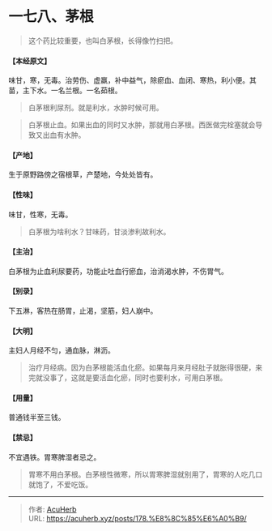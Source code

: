 # 一七八、茅根


> 这个药比较重要，也叫白茅根，长得像竹扫把。

#### 【本经原文】
味甘，寒，无毒。治劳伤、虚羸，补中益气，除瘀血、血闭、寒热，利小便。其苗，主下水。一名兰根。一名茹根。

> 白茅根利尿剂。就是利水，水肿时候可用。

> 白茅根止血。如果出血的同时又水肿，那就用白茅根。西医做完栓塞就会导致又出血有水肿。

#### 【产地】
生于原野路傍之宿根草，产楚地，今处处皆有。
#### 【性味】
味甘，性寒，无毒。

> 白茅根为啥利水？甘味药，甘淡渗利故利水。

#### 【主治】
白茅根为止血利尿要药，功能止吐血行瘀血，治消渴水肿，不伤胃气。
#### 【别录】
下五淋，客热在肠胃，止渴，坚筋，妇人崩中。
#### 【大明】
主妇人月经不匀，通血脉，淋沥。

> 治疗月经病。因为白茅根能活血化瘀。如果每月来月经肚子就胀得很硬，来完就没事了，这就是要活血化瘀，同时也要利水，可用白茅根。

#### 【用量】
普通钱半至三钱。
#### 【禁忌】
不宜遇铁。胃寒脾湿者忌之。

> 胃寒不用白茅根。白茅根性微寒，所以胃寒脾湿就别用了，胃寒的人吃几口就饱了，不爱吃饭。

---

> 作者: [AcuHerb](https://acuherb.xyz)  
> URL: https://acuherb.xyz/posts/178.%E8%8C%85%E6%A0%B9/  

